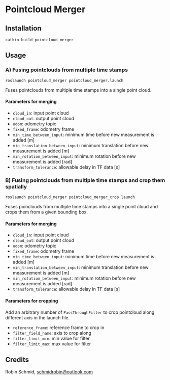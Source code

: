 # Pointcloud Merger

## Installation
``
catkin build pointcloud_merger
``

## Usage

### A) Fusing pointclouds from multiple time stamps
``
roslaunch pointcloud_merger pointcloud_merger.launch
``

Fuses pointclouds from multiple time stamps into a single point cloud.

#### Parameters for merging
* `cloud_in`: input point cloud
* `cloud_out`: output point cloud
* `odom`: odometry topic
* `fixed_frame`: odometry frame
* `min_time_between_input`: minimum time before new measurement is added [m]
* `min_translation_between_input`: minimum translation before new measurement is added [m]
* `min_rotation_between_input`: minimum rotation before new measurement is added [rad]
* `transform_tolerance`: allowable delay in TF data [s]

### B) Fusing pointclouds from multiple time stamps and crop them spatially
``
roslaunch pointcloud_merger pointcloud_merger_crop.launch
``

Fuses poinclouds from multiple time stamps into a single point cloud and crops them from a given bounding box.

#### Parameters for merging
* `cloud_in`: input point cloud
* `cloud_out`: output point cloud
* `odom`: odometry topic
* `fixed_frame`: odometry frame
* `min_time_between_input`: minimum time before new measurement is added [m]
* `min_translation_between_input`: minimum translation before new measurement is added [m]
* `min_rotation_between_input`: minimum rotation before new measurement is added [rad]
* `transform_tolerance`: allowable delay in TF data [s]

#### Parameters for cropping
Add an arbitrary number of `PassThroughFilter` to crop pointcloud along different axis in the launch file.
* `reference_frame`: reference frame to crop in
* `filter_field_name`: axis to crop along
* `filter_limit_min`: min value for filter
* `filter_limit_max`: max value for filter

## Credits
Robin Schmid, schmidrobin@outlook.com

